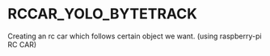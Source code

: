 # RCCAR_YOLO_BYTETRACK
Creating an rc car which follows certain object we want. (using raspberry-pi RC CAR)
